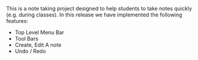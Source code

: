 This is a note taking project designed to help students to take notes quickly (e.g. during classes). In this release we have implemented the following features:

- Top Level Menu Bar
- Tool Bars
- Create, Edit A note
- Undo / Redo
